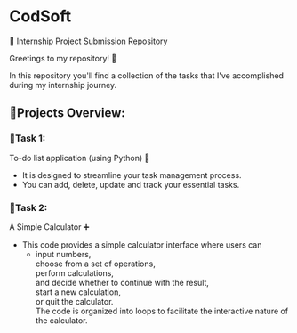 # CodSoft

📂 Internship Project Submission Repository

Greetings to my repository! 👋

In this repository you'll find a collection of the tasks that I've accomplished during my internship journey.

## 📃Projects Overview:
          
### 🚩Task 1:
To-do list application (using Python) 📑
 - It is designed to streamline your task management process.
 - You can add, delete, update and track your essential tasks.

### 🚩Task 2:
A Simple Calculator ➕
 - This code provides a simple calculator interface where users can
    - input numbers, <br>
                                                                      choose from a set of operations, <br>
                                                                      perform calculations, <br>
                                                                      and decide whether to continue with the result, <br>
                                                                      start a new calculation, <br>
                                                                      or quit the calculator. <br>
   The code is organized into loops to facilitate the interactive nature of the calculator.
